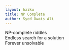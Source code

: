 ```yaml
---
layout: haiku
title: NP Complete
author: Syed Owais Ali
---
```


NP-complete riddles<br>
Endless search for a solution<br>
Forever unsolvable<br>